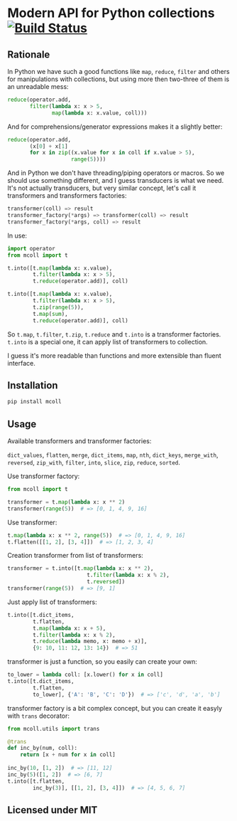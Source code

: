 # Modern API for Python collections [![Build Status](https://travis-ci.org/nvbn/mcoll.svg)](https://travis-ci.org/nvbn/mcoll)

## Rationale

In Python we have such a good functions like `map`, `reduce`, `filter` and
others for manipulations with collections, but using more then two-three
of them is an unreadable mess:

```python
reduce(operator.add,
       filter(lambda x: x > 5,
              map(lambda x: x.value, coll)))
```

And for comprehensions/generator expressions makes it a slightly better:

```python
reduce(operator.add,
       (x[0] + x[1]
       for x in zip((x.value for x in coll if x.value > 5),
                    range(5))))
```

And in Python we don't have threading/piping operators or macros.
So we should use something different, and I guess transducers is
what we need. It's not actually transducers, but very similar concept,
let's call it transformers and transformers factories:

```python
transformer(coll) => result
transformer_factory(*args) => transformer(coll) => result
transformer_factory(*args, coll) => result
```

In use:

```python
import operator
from mcoll import t

t.into([t.map(lambda x: x.value),
        t.filter(lambda x: x > 5),
        t.reduce(operator.add)], coll)

t.into([t.map(lambda x: x.value),
        t.filter(lambda x: x > 5),
        t.zip(range(5)),
        t.map(sum),
        t.reduce(operator.add)], coll)
```

So `t.map`, `t.filter`, `t.zip`, `t.reduce` and `t.into` is a transformer factories.
`t.into` is a special one, it can apply list of transformers to collection.

I guess it's more readable than functions and more extensible than fluent interface.

## Installation

```bash
pip install mcoll
```

## Usage

Available transformers and transformer factories:

`dict_values`, `flatten`, `merge`, `dict_items`, `map`, `nth`, `dict_keys`, `merge_with`, `reversed`, `zip_with`, `filter`, `into`, `slice`, `zip`, `reduce`, `sorted`.

Use transformer factory:

```python
from mcoll import t

transformer = t.map(lambda x: x ** 2)
transformer(range(5))  # => [0, 1, 4, 9, 16] 
```

Use transformer:

```python
t.map(lambda x: x ** 2, range(5))  # => [0, 1, 4, 9, 16]
t.flatten([[1, 2], [3, 4]])  # => [1, 2, 3, 4]
```

Creation transformer from list of transformers:

```python
transformer = t.into([t.map(lambda x: x ** 2),
                         t.filter(lambda x: x % 2),
                         t.reversed])
transformer(range(5))  # => [9, 1]
```

Just apply list of transformers:

```python
t.into([t.dict_items,
        t.flatten,
        t.map(lambda x: x + 5),
        t.filter(lambda x: x % 2),
        t.reduce(lambda memo, x: memo + x)],
        {9: 10, 11: 12, 13: 14})  # => 51
```

transformer is just a function, so you easily can create your own:

```python
to_lower = lambda coll: [x.lower() for x in coll]
t.into([t.dict_items,
        t.flatten,
        to_lower], {'A': 'B', 'C': 'D'})  # => ['c', 'd', 'a', 'b']
```

transformer factory is a bit complex concept, but you can create it easyly with
`trans` decorator:

```python
from mcoll.utils import trans

@trans
def inc_by(num, coll):
    return [x + num for x in coll]
    
inc_by(10, [1, 2])  # => [11, 12]
inc_by(5)([1, 2])  # => [6, 7]
t.into([t.flatten,
        inc_by(3)], [[1, 2], [3, 4]])  # => [4, 5, 6, 7]
```

## Licensed under MIT

